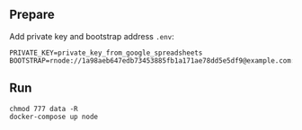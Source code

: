 ## Prepare

Add private key and bootstrap address `.env`:

``` shell
PRIVATE_KEY=private_key_from_google_spreadsheets
BOOTSTRAP=rnode://1a98aeb647edb73453885fb1a171ae78dd5e5df9@example.com:30304
```

## Run

``` shell
chmod 777 data -R
docker-compose up node
```
